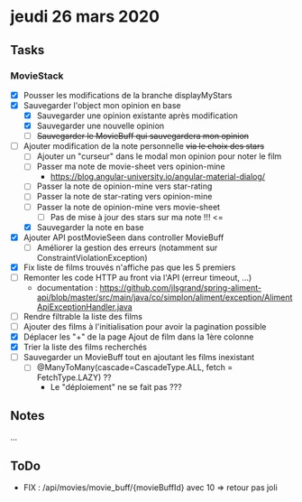 # jeudi 26 mars 2020

## Tasks

### MovieStack

- [x] Pousser les modifications de la branche displayMyStars
- [x] Sauvegarder l'object mon opinion en base
  - [x] Sauvegarder une opinion existante après modification
  - [x] Sauvegarder une nouvelle opinion
  - [ ] ~~Sauvegarder le MovieBuff qui sauvegardera mon opinion~~
- [ ] Ajouter modification de la note personnelle ~~via le choix des stars~~
  - [ ] Ajouter un "curseur" dans le modal mon opinion pour noter le film
  - [ ] Passer ma note de movie-sheet vers opinion-mine
    - <https://blog.angular-university.io/angular-material-dialog/>
  - [ ] Passer la note de opinion-mine vers star-rating
  - [ ] Passer la note de star-rating vers opinion-mine
  - [ ] Passer la note de opinion-mine vers movie-sheet
    - [ ] Pas de mise à jour des stars sur ma note !!!                                    <=
  - [x] Sauvegarder la note en base
- [x] Ajouter API postMovieSeen dans controller MovieBuff
  - [ ] Améliorer la gestion des erreurs (notamment sur ConstraintViolationException)
- [x] Fix liste de films trouvés n'affiche pas que les 5 premiers
- [ ] Remonter les code HTTP au front via l'API (erreur timeout, ...)
  - documentation : <https://github.com/jlsgrand/spring-aliment-api/blob/master/src/main/java/co/simplon/aliment/exception/AlimentApiExceptionHandler.java>
- [ ] Rendre filtrable la liste des films
- [ ] Ajouter des films à l'initialisation pour avoir la pagination possible
- [x] Déplacer les "+" de la page Ajout de film dans la 1ère colonne
- [x] Trier la liste des films recherchés
- [ ] Sauvegarder un MovieBuff tout en ajoutant les films inexistant
  - [ ] @ManyToMany(cascade=CascadeType.ALL, fetch = FetchType.LAZY) ??
    - Le "déploiement" ne se fait pas ???

## Notes

...

## ToDo

- FIX : /api/movies/movie_buff/{movieBuffId} avec 10 => retour pas joli

